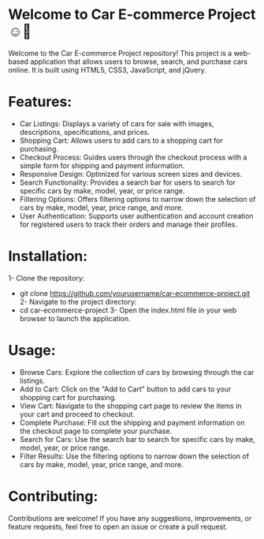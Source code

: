 ﻿# Welcome to  Car E-commerce Project ☺👋
 
Welcome to the Car E-commerce Project repository! This project is a web-based application that allows users to browse, search, and purchase cars online. It is built using HTML5, CSS3, JavaScript, and jQuery.


# Features:

 - Car Listings: Displays a variety of cars for sale with images, descriptions, specifications, and prices.
- Shopping Cart: Allows users to add cars to a shopping cart for purchasing.
- Checkout Process: Guides users through the checkout process with a simple form for shipping and payment information.
- Responsive Design: Optimized for various screen sizes and devices.
- Search Functionality: Provides a search bar for users to search for specific cars by make, model, year, or price range.
- Filtering Options: Offers filtering options to narrow down the selection of cars by make, model, year, price range, and more.
- User Authentication: Supports user authentication and account creation for registered users to track their orders and manage their profiles.

# Installation:

1- Clone the repository:
- git clone https://github.com/yourusername/car-ecommerce-project.git
2- Navigate to the project directory:
- cd car-ecommerce-project
3- Open the index.html file in your web browser to launch the application.

  
# Usage:
- Browse Cars: Explore the collection of cars by browsing through the car listings.
- Add to Cart: Click on the "Add to Cart" button to add cars to your shopping cart for purchasing.
- View Cart: Navigate to the shopping cart page to review the items in your cart and proceed to checkout.
- Complete Purchase: Fill out the shipping and payment information on the checkout page to complete your purchase.
- Search for Cars: Use the search bar to search for specific cars by make, model, year, or price range.
- Filter Results: Use the filtering options to narrow down the selection of cars by make, model, year, price range, and more.

# Contributing:
Contributions are welcome! If you have any suggestions, improvements, or feature requests, feel free to open an issue or create a pull request.



